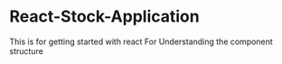 # React-Stock-Application
This is for getting started with react
For Understanding the component structure

